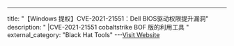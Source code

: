 ---
title: "【Windows 提权】CVE-2021-21551：Dell BIOS驱动权限提升漏洞"
description: "
|CVE-2021-21551 cobaltstrike BOF 版的利用工具
"
external_category: "Black Hat Tools"
---[Visit Website](https://github.com/waldo-irc/CVE-2021-21551)

